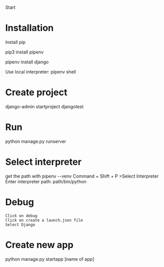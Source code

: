 Start

# Installation
Install pip

pip3 install pipenv

pipenv install django

Use local interpreter: pipenv shell

# Create project
django-admin startproject djangotest

# Run
python manage.py runserver

# Select interpreter
get the path with pipenv --venv
Command + Shift + P >Select Interpreter
Enter interpreter path:
    path/bin/python
    
# Debug
    Click on debug
    Click on create a launch.json file
    Select Django

# Create new app
python manage.py startapp [name of app]